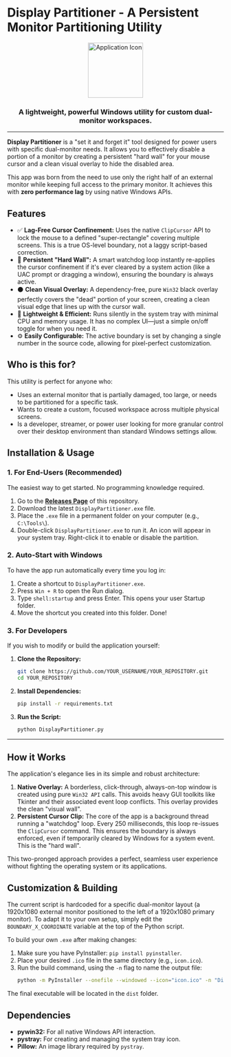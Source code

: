 # Display Partitioner - A Persistent Monitor Partitioning Utility

<p align="center">
  <img src="https://i.imgur.com/K1K0r0z.png" alt="Application Icon" width="128"/>
</p>
<h3 align="center">A lightweight, powerful Windows utility for custom dual-monitor workspaces.</h3>

---

**Display Partitioner** is a "set it and forget it" tool designed for power users with specific dual-monitor needs. It allows you to effectively disable a portion of a monitor by creating a persistent "hard wall" for your mouse cursor and a clean visual overlay to hide the disabled area.

This app was born from the need to use only the right half of an external monitor while keeping full access to the primary monitor. It achieves this with **zero performance lag** by using native Windows APIs.

## Features

- ✅ **Lag-Free Cursor Confinement:** Uses the native `ClipCursor` API to lock the mouse to a defined "super-rectangle" covering multiple screens. This is a true OS-level boundary, not a laggy script-based correction.
- 🧱 **Persistent "Hard Wall":** A smart watchdog loop instantly re-applies the cursor confinement if it's ever cleared by a system action (like a UAC prompt or dragging a window), ensuring the boundary is always active.
- ⚫ **Clean Visual Overlay:** A dependency-free, pure `Win32` black overlay perfectly covers the "dead" portion of your screen, creating a clean visual edge that lines up with the cursor wall.
- 🚀 **Lightweight & Efficient:** Runs silently in the system tray with minimal CPU and memory usage. It has no complex UI—just a simple on/off toggle for when you need it.
- ⚙️ **Easily Configurable:** The active boundary is set by changing a single number in the source code, allowing for pixel-perfect customization.

## Who is this for?

This utility is perfect for anyone who:
- Uses an external monitor that is partially damaged, too large, or needs to be partitioned for a specific task.
- Wants to create a custom, focused workspace across multiple physical screens.
- Is a developer, streamer, or power user looking for more granular control over their desktop environment than standard Windows settings allow.

## Installation & Usage

### 1. For End-Users (Recommended)

The easiest way to get started. No programming knowledge required.

1.  Go to the [**Releases Page**](https://github.com/YOUR_USERNAME/YOUR_REPOSITORY/releases) of this repository.
2.  Download the latest `DisplayPartitioner.exe` file.
3.  Place the `.exe` file in a permanent folder on your computer (e.g., `C:\Tools\`).
4.  Double-click `DisplayPartitioner.exe` to run it. An icon will appear in your system tray. Right-click it to enable or disable the partition.

### 2. Auto-Start with Windows

To have the app run automatically every time you log in:

1.  Create a shortcut to `DisplayPartitioner.exe`.
2.  Press `Win + R` to open the Run dialog.
3.  Type `shell:startup` and press Enter. This opens your user Startup folder.
4.  Move the shortcut you created into this folder. Done!

### 3. For Developers

If you wish to modify or build the application yourself:

1.  **Clone the Repository:**
    ```bash
    git clone https://github.com/YOUR_USERNAME/YOUR_REPOSITORY.git
    cd YOUR_REPOSITORY
    ```
2.  **Install Dependencies:**
    ```bash
    pip install -r requirements.txt
    ```
3.  **Run the Script:**
    ```bash
    python DisplayPartitioner.py
    ```

---

## How it Works

The application's elegance lies in its simple and robust architecture:

1.  **Native Overlay:** A borderless, click-through, always-on-top window is created using pure `Win32 API` calls. This avoids heavy GUI toolkits like Tkinter and their associated event loop conflicts. This overlay provides the clean "visual wall".
2.  **Persistent Cursor Clip:** The core of the app is a background thread running a "watchdog" loop. Every 250 milliseconds, this loop re-issues the `ClipCursor` command. This ensures the boundary is always enforced, even if temporarily cleared by Windows for a system event. This is the "hard wall".

This two-pronged approach provides a perfect, seamless user experience without fighting the operating system or its applications.

## Customization & Building

The current script is hardcoded for a specific dual-monitor layout (a 1920x1080 external monitor positioned to the left of a 1920x1080 primary monitor). To adapt it to your own setup, simply edit the `BOUNDARY_X_COORDINATE` variable at the top of the Python script.

To build your own `.exe` after making changes:

1.  Make sure you have PyInstaller: `pip install pyinstaller`.
2.  Place your desired `.ico` file in the same directory (e.g., `icon.ico`).
3.  Run the build command, using the `-n` flag to name the output file:
    ```bash
    python -m PyInstaller --onefile --windowed --icon="icon.ico" -n "DisplayPartitioner" DisplayPartitioner.py
    ```
The final executable will be located in the `dist` folder.

## Dependencies

- **pywin32:** For all native Windows API interaction.
- **pystray:** For creating and managing the system tray icon.
- **Pillow:** An image library required by `pystray`.

